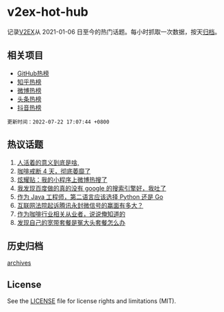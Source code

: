 # v2ex-hot-hub

 记录[V2EX](https://www.v2ex.com/)从 2021-01-06 日至今的热门话题。每小时抓取一次数据，按天[归档](archives)。
 
 ## 相关项目

- [GitHub热榜](https://github.com/lonnyzhang423/github-hot-hub)
- [知乎热榜](https://github.com/lonnyzhang423/zhihu-hot-hub)
- [微博热榜](https://github.com/lonnyzhang423/weibo-hot-hub)
- [头条热榜](https://github.com/lonnyzhang423/toutiao-hot-hub)
- [抖音热榜](https://github.com/lonnyzhang423/douyin-hot-hub)


 `更新时间：2022-07-22 17:07:44 +0800`

## 热议话题

1. [人活着的意义到底是啥,](https://www.v2ex.com/t/867903)
1. [咖啡戒断 4 天，彻底萎靡了](https://www.v2ex.com/t/867900)
1. [炫耀贴：我的小程序上微博热搜了](https://www.v2ex.com/t/867966)
1. [我发现百度做的真的没有 google 的搜索引擎好，我吐了](https://www.v2ex.com/t/867940)
1. [作为 Java 工程师，第二语言应该选择 Python 还是 Go](https://www.v2ex.com/t/867873)
1. [互联网法院起诉腾讯永封微信号的赢面有多大？](https://www.v2ex.com/t/867837)
1. [作为咖啡行业相关从业者，说说俺知道的](https://www.v2ex.com/t/867917)
1. [发现自己的宽带套餐是冤大头套餐怎么办](https://www.v2ex.com/t/867819)

## 历史归档

[archives](archives)

## License

See the [LICENSE](LICENSE) file for license rights and limitations (MIT).
